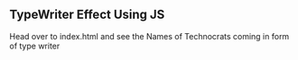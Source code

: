 ## TypeWriter Effect Using JS

Head over to index.html and see the Names of Technocrats coming in form of type writer